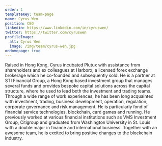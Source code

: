 ```yaml
---
order: 1
templateKey: team-page
name: Cyrus Wen
position: CEO
linkedin: https://www.linkedin.com/in/cyruswen/
twitter: https://twitter.com/cyruswen
profileImage:
  alt: Cyrus Wen
  image: /img/team/cyrus-wen.jpg
onHomepage: true
---
```

Raised in Hong Kong, Cyrus incubated Plutux with assistance from shareholders and ex colleagues at Harborx, a licensed forex exchange brokerage which he co-founded and subsequently sold. He is a partner at STI Financial Group, a Hong Kong based investment group that manages several funds and provides bespoke capital solutions across the capital structure, where he used to lead both the investment and trading teams. Through a wide range of work experiences, he has been long acquainted with investment, trading, business development, operation, regulation, corporate governance and risk management. 
  He is particularly fond of financial service technologies, blockchain, card games and 
  running. He previously worked at various financial institutions such as VMS Investment 
  Group, Citigroup and graduated from Washington University in St. Louis with a double 
  major in finance and international business. Together with an awesome team, he is excited 
  to bring positive changes to the blockchain industry.
